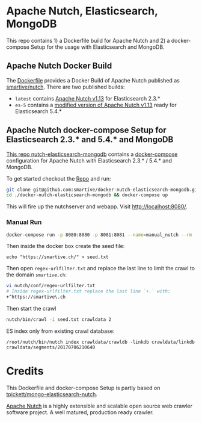 # Apache Nutch, Elasticsearch, MongoDB
This repo contains 1) a Dockerfile build for Apache Nutch and 2) a docker-compose Setup for the usage with Elasticsearch and MongoDB.

## Apache Nutch Docker Build
The [Dockerfile](./nutch/Dockerfile) provides a Docker Build of Apache Nutch published as [smartive/nutch](https://hub.docker.com/r/smartive/nutch/).
There are two published builds:
- `latest` contains [Apache Nutch v1.13](https://github.com/apache/nutch/tree/release-1.13) for Elasticsearch 2.3.*
- `es-5` contains a [modified version of Apache Nutch v1.13](https://github.com/smartive/nutch/tree/feature/es-5) ready for Elasticsearch 5.4.*

## Apache Nutch docker-compose Setup for Elasticsearch 2.3.* and 5.4.* and MongoDB

[This repo nutch-elasticsearch-mongodb](https://github.com/smartive/docker-nutch-elasticsearch-mongodb) contains a [docker-compose](https://github.com/smartive/docker-nutch-elasticsearch-mongodb/blob/master/docker-compose.yml) configuration for Apache Nutch with Elasticsearch 2.3.* / 5.4.* and MongoDB.

To get started checkout the [Repo](https://github.com/smartive/docker-nutch-elasticsearch-mongodb) and run:
 
```bash
git clone git@github.com:smartive/docker-nutch-elasticsearch-mongodb.git
cd ./docker-nutch-elasticsearch-mongodb && docker-compose up
```

This will fire up the nutchserver and webapp. Visit [http://localhost:8080/](http://localhost:8080/).

### Manual Run 

```bash
docker-compose run -p 8080:8080 -p 8081:8081 --name=manual_nutch --rm --entrypoint=bash nutch
```

Then inside the docker box create the seed file:
```
echo "https://smartive.ch/" > seed.txt
```

Then open `regex-urlfilter.txt` and replace the last line to limit the crawl to the domain `smartive.ch`:
```bash
vi nutch/conf/regex-urlfilter.txt
# Inside regex-urlfilter.txt replace the last line `+.` with:
+^https://smartive\.ch
```

Then start the crawl
```bash
nutch/bin/crawl -i seed.txt crawldata 2
```

ES index only from existing crawl database:
```
/root/nutch/bin/nutch index crawldata/crawldb -linkdb crawldata/linkdb crawldata/segments/20170706210640
```

# Credits
This Dockerfile and docker-compose Setup is partly based on [tpickett/mongo-elasticsearch-nutch](https://github.com/tpickett/mongo-elasticsearch-nutch).

[Apache Nutch](http://nutch.apache.org/) is a highly extensible and scalable open source web crawler software project. A well matured, production ready crawler.


